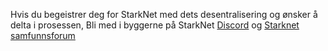 Hvis du begeistrer deg for StarkNet med dets desentralisering og ønsker å delta i prosessen, Bli med i byggerne på StarkNet [Discord](https://starknet.io/discord) og [Starknet samfunnsforum](https://community.starknet.io/)